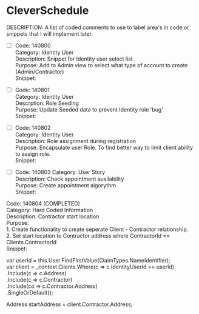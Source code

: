 # CleverSchedule

<!--Comment Codes-->

DESCRIPTION: A list of coded comments to use to label area's in code or snippets that I will implement later.

- [ ] Code: 140800<br/>
Category: Identity User<br/>
Description: Snippet for Identity user select list<br/>
Purpose: Add to Admin view to select what type of account to create (Admin/Contractor)<br/>
Snippet:<br/>

<!-- <div class="form-group">
    <label asp-for="Input.Role"></label><br/>
    <select asp-for="Input.Role" class="form-control" aps-items="@Modul.Roles"></select>
</div> -->


- [ ] Code: 140801 <br/>
    Category: Identity User<br/>
    Descrption: Role Seeding<br/>
    Purpose: Update Seeded data to prevent Identity role 'bug'<br/>
    Snippet:<br/>

- [ ] Code: 140802<br/>
Category: Identity User<br/>
Description: Role assignment during registration<br/>
Purpose: Encapsulate user Role. To find better way to limit client ability to assign role.<br/>
Snippet: 

- [ ] Code: 140803
Category: User Story<br/>
Description: Check appointment availability<br/>
Purpose: Create appointment algorythm<br/>
Snippet:<br/>

Code: 140804 (COMPLETED)<br/>
Category: Hard Coded Information<br/>
Description: Contractor start location<br/>
Purpose: <br/>
    1. Create functionality to create seperate Client - Contractor relationship.<br/>
    2. Set start location to Contractor address where ContractorId == Clients.ContractorId<br/>
Snippet: <br/>

var userId = this.User.FindFirstValue(ClaimTypes.NameIdentifier);<br/>
var client = _context.Clients.Where(c => c.IdentityUserId == userId)<br/>
    .Include(c => c.Address)<br/>
    .Include(c => c.Contractor)<br/>
    .Include(co => c.Contractor.Address)<br/>
    .SingleOrDefault();<br/>

Address startAddress = client.Contractor.Address;<br/>


